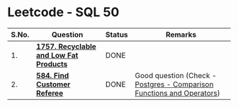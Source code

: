 # Leetcode - SQL 50
| S.No. | Question | Status | Remarks |
| ----- | -------- | ------ | ------- |
| 1. | [**1757. Recyclable and Low Fat Products**](https://leetcode.com/problems/recyclable-and-low-fat-products/description/?envType=study-plan-v2&envId=top-sql-50) | DONE | |
| 2. | [**584. Find Customer Referee**](https://leetcode.com/problems/find-customer-referee/description/?envType=study-plan-v2&envId=top-sql-50) | DONE | Good question (Check - [Postgres - Comparison Functions and Operators](https://www.postgresql.org/docs/current/functions-comparison.html))  |